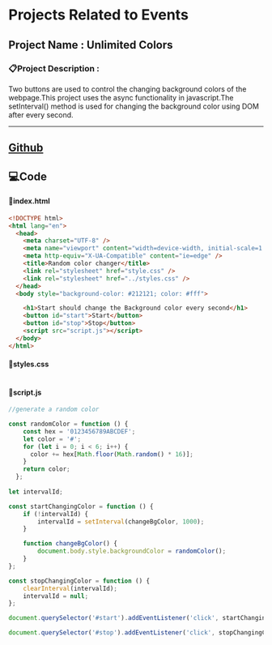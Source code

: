 
# Projects Related to Events

## Project Name : Unlimited Colors

### 📋Project Description : 
Two buttons are used to control the changing background colors of the webpage.This project uses the async functionality in javascript.The setInterval() method is used for changing the background color using DOM after every second.
***

[Github](https://github.com/HarshKorde5/JavaScript/Projects)
---
## 💻Code

#### 📂index.html
```html
<!DOCTYPE html>
<html lang="en">
  <head>
    <meta charset="UTF-8" />
    <meta name="viewport" content="width=device-width, initial-scale=1.0" />
    <meta http-equiv="X-UA-Compatible" content="ie=edge" />
    <title>Random color changer</title>
    <link rel="stylesheet" href="style.css" />
    <link rel="stylesheet" href="../styles.css" />
  </head>
  <body style="background-color: #212121; color: #fff">

    <h1>Start should change the Background color every second</h1>
    <button id="start">Start</button>
    <button id="stop">Stop</button>
    <script src="script.js"></script>
  </body>
</html>

```

#### 📂styles.css
```css

```

#### 📂script.js
```javascript
//generate a random color

const randomColor = function () {
    const hex = '0123456789ABCDEF';
    let color = '#';
    for (let i = 0; i < 6; i++) {
      color += hex[Math.floor(Math.random() * 16)];
    }
    return color;
  };
  
let intervalId;

const startChangingColor = function () {
    if (!intervalId) {
        intervalId = setInterval(changeBgColor, 1000);
    }

    function changeBgColor() {
        document.body.style.backgroundColor = randomColor();
    }
};

const stopChangingColor = function () {
    clearInterval(intervalId);
    intervalId = null;
};

document.querySelector('#start').addEventListener('click', startChangingColor);

document.querySelector('#stop').addEventListener('click', stopChangingColor);
  
  
```